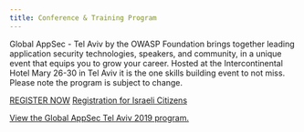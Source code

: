 ```yaml
---
title: Conference & Training Program
---
```


Global AppSec - Tel Aviv by the OWASP Foundation brings together leading application security technologies, speakers, and community, in a unique event that equips you to grow your career. Hosted at the Intercontinental Hotel Mary 26-30 in Tel Aviv it is the one skills building event to not miss. Please note the program is subject to change.

<a class="registerbutton" href="/registration/registration-international">REGISTER NOW</a>
<a class="registerbutton" href="/registration/registration-locals">Registration for Israeli Citizens</a>

<a id="sched-embed" href="https://globalappsectelaviv2019.sched.com/">View the Global AppSec Tel Aviv 2019 program.</a><script type="text/javascript" src="//globalappsectelaviv2019.sched.com/js/embed.js"></script>
